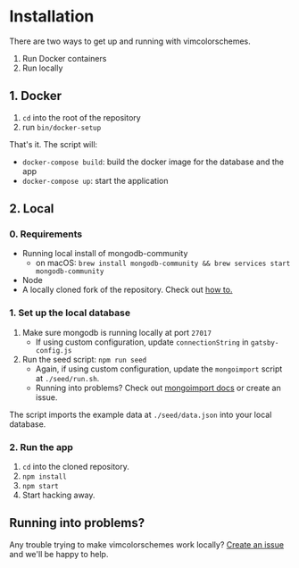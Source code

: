 # Installation

There are two ways to get up and running with vimcolorschemes.

1. Run Docker containers
2. Run locally

## 1. Docker

1. `cd` into the root of the repository
2. run `bin/docker-setup`

That's it. The script will:

- `docker-compose build`: build the docker image for the database and the app
- `docker-compose up`: start the application

## 2. Local

### 0. Requirements

- Running local install of mongodb-community
  - on macOS: `brew install mongodb-community && brew services start mongodb-community`
- Node
- A locally cloned fork of the repository. Check out [how to.](https://docs.github.com/en/github/getting-started-with-github/fork-a-repo)

### 1. Set up the local database

1. Make sure mongodb is running locally at port `27017`
   - If using custom configuration, update `connectionString` in `gatsby-config.js`
2. Run the seed script: `npm run seed`
   - Again, if using custom configuration, update the `mongoimport` script at `./seed/run.sh`.
   - Running into problems? Check out [mongoimport docs](https://docs.mongodb.com/v4.2/reference/program/mongoimport/) or create an issue.

The script imports the example data at `./seed/data.json` into your local database.

### 2. Run the app

1. `cd` into the cloned repository.
2. `npm install`
3. `npm start`
4. Start hacking away.

## Running into problems?

Any trouble trying to make vimcolorschemes work locally? [Create an issue](https://github.com/vimcolorschemes/vimcolorschemes/issues) and we'll be happy to help.
